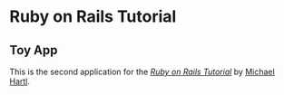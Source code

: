 # Ruby on Rails Tutorial

## Toy App

This is the second application for the
[*Ruby on Rails Tutorial*](http://www.railstutorial.org/)
by [Michael Hartl](http://www.michaelhartl.com/).
